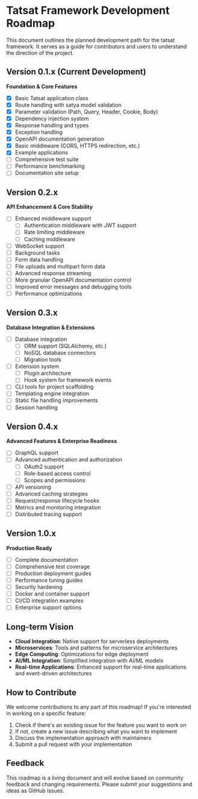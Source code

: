 # Tatsat Framework Development Roadmap

This document outlines the planned development path for the tatsat framework. It serves as a guide for contributors and users to understand the direction of the project.

## Version 0.1.x (Current Development)

**Foundation & Core Features**

- [x] Basic Tatsat application class
- [x] Route handling with satya model validation
- [x] Parameter validation (Path, Query, Header, Cookie, Body)
- [x] Dependency injection system
- [x] Response handling and types
- [x] Exception handling
- [x] OpenAPI documentation generation
- [x] Basic middleware (CORS, HTTPS redirection, etc.)
- [x] Example applications
- [ ] Comprehensive test suite
- [ ] Performance benchmarking
- [ ] Documentation site setup

## Version 0.2.x

**API Enhancement & Core Stability**

- [ ] Enhanced middleware support
  - [ ] Authentication middleware with JWT support
  - [ ] Rate limiting middleware
  - [ ] Caching middleware
- [ ] WebSocket support
- [ ] Background tasks
- [ ] Form data handling
- [ ] File uploads and multipart form data
- [ ] Advanced response streaming
- [ ] More granular OpenAPI documentation control
- [ ] Improved error messages and debugging tools
- [ ] Performance optimizations

## Version 0.3.x

**Database Integration & Extensions**

- [ ] Database integration
  - [ ] ORM support (SQLAlchemy, etc.)
  - [ ] NoSQL database connectors
  - [ ] Migration tools
- [ ] Extension system
  - [ ] Plugin architecture
  - [ ] Hook system for framework events
- [ ] CLI tools for project scaffolding
- [ ] Templating engine integration
- [ ] Static file handling improvements
- [ ] Session handling

## Version 0.4.x

**Advanced Features & Enterprise Readiness**

- [ ] GraphQL support
- [ ] Advanced authentication and authorization
  - [ ] OAuth2 support
  - [ ] Role-based access control
  - [ ] Scopes and permissions
- [ ] API versioning
- [ ] Advanced caching strategies
- [ ] Request/response lifecycle hooks
- [ ] Metrics and monitoring integration
- [ ] Distributed tracing support

## Version 1.0.x

**Production Ready**

- [ ] Complete documentation
- [ ] Comprehensive test coverage
- [ ] Production deployment guides
- [ ] Performance tuning guides
- [ ] Security hardening
- [ ] Docker and container support
- [ ] CI/CD integration examples
- [ ] Enterprise support options

## Long-term Vision

- **Cloud Integration**: Native support for serverless deployments
- **Microservices**: Tools and patterns for microservice architectures
- **Edge Computing**: Optimizations for edge deployment
- **AI/ML Integration**: Simplified integration with AI/ML models
- **Real-time Applications**: Enhanced support for real-time applications and event-driven architectures

## How to Contribute

We welcome contributions to any part of this roadmap! If you're interested in working on a specific feature:

1. Check if there's an existing issue for the feature you want to work on
2. If not, create a new issue describing what you want to implement
3. Discuss the implementation approach with maintainers
4. Submit a pull request with your implementation

## Feedback

This roadmap is a living document and will evolve based on community feedback and changing requirements. Please submit your suggestions and ideas as GitHub issues.
